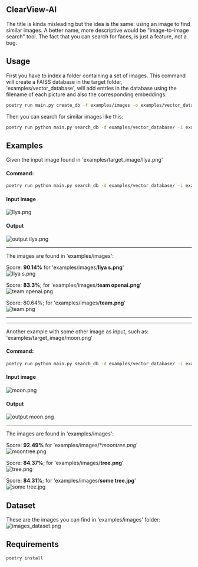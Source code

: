 ## ClearView-AI 

The title is kinda misleading but the idea is the same: using an image to find similar images.
A better name, more descriptive would be "image-to-image search" tool. The fact that you can search for faces, is just a feature, not a bug.

## Usage

First you have to index a folder containing a set of images. This command will create a FAISS database in the target folder,
'examples/vector_database', will add entries in the database using the filename of each picture and also the corresponding embeddings:

```bash
poetry run main.py create_db -f examples/images -o examples/vector_database
```

Then you can search for similar images like this:
```bash
poetry run python main.py search_db -d examples/vector_database/ -i examples/target_image/Ilya.png
```

## Examples

Given the input image found in 'examples/target_image/Ilya.png'

#### Command:
```bash
poetry run python main.py search_db -d examples/vector_database/ -i examples/target_image/Ilya.png
```

#### Input image
![Ilya.png](examples%2Ftarget_image%2FIlya.png)

#### Output
![output ilya.png](resources%2Foutput%20ilya.png)

___
The images are found in 'examples/images':

Score: **90.14%** for 'examples/images/**Ilya s.png**' <br> 
![Ilya s.png](examples%2Fimages%2FIlya%20s.png)


Score: **83.3%**; for 'examples/images/**team openai.png**' <br>
![team openai.png](examples%2Fimages%2Fteam%20openai.png)

Score: 80.64%; for 'examples/images/**team.png**' <br>
![team.png](examples%2Fimages%2Fteam.png)

-----------------------------------------------------------------------------------------------
-----------------------------------------------------------------------------------------------
Another example with some other image as input, such as: <br>
'examples/target_image/moon.png'

#### Command:
```bash
poetry run python main.py search_db -d examples/vector_database/ -i examples/target_image/moon.png
```

#### Input image
![moon.png](examples%2Ftarget_image%2Fmoon.png)

#### Output 
![output moon.png](resources%2Foutput%20moon.png)

___
The images are found in 'examples/images':

Score: **92.49%** for 'examples/images/**moontree.png*' <br> 
![moontree.png](examples%2Fimages%2Fmoontree.png)


Score: **84.37%**; for 'examples/images/**tree.png**' <br>
![tree.png](examples%2Fimages%2Ftree.png)

Score: **84.31%**; for 'examples/images/**some tree.jpg**' <br>
![some tree.jpg](examples%2Fimages%2Fsome%20tree.jpg)



## Dataset
These are the images you can find in 'examples/images' folder:
![images_dataset.png](resources%2Fimages_dataset.png)


## Requirements
```bash
poetry install
```